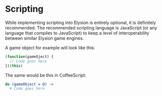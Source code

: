 Scripting
===

While implementing scripting into Elysion is entirely optional, it is definitely recommended.
The recommended scripting language is JavaScript (or any language that compiles to JavaScript) to keep a level of 
interoperability between similar Elysion game engines.

A game object for example will look like this:

```javascript
(function(gameOject) {
  // Code goes here
})(this)
```

The same would be this in CoffeeScript:

```coffeescript
do (gameObject = @) ->
  # Code goes here
```

